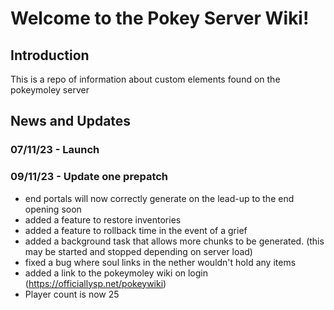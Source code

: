 # Welcome to the Pokey Server Wiki!

## Introduction
This is a repo of information about custom elements found on the pokeymoley server

## News and Updates
### 07/11/23 - Launch

### 09/11/23 - Update one prepatch
- end portals will now correctly generate on the lead-up to the end opening soon
- added a feature to restore inventories 
- added a feature to rollback time in the event of a grief
- added a background task that allows more chunks to be generated. (this may be started and stopped depending on server load)
- fixed a bug where soul links in the nether wouldn't hold any items
- added a link to the pokeymoley wiki on login (https://officiallysp.net/pokeywiki)
- Player count is now 25